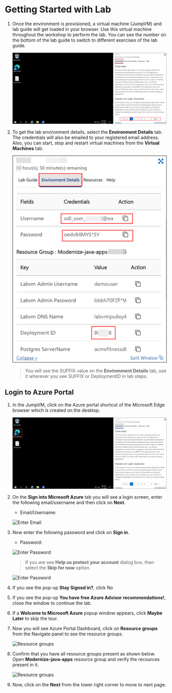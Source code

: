 # Getting Started with Lab

1. Once the environment is provisioned, a virtual machine (JumpVM) and lab guide will get loaded in your browser. Use this virtual machine throughout the workshop to perform the lab. You can see the number on the bottom of the lab guide to switch to different exercises of the lab guide.

   ![](Images/cloudlab-vm-guide1.png "Lab Environment")

1. To get the lab environment details, select the **Environment Details** tab. The credentials will also be emailed to your registered email address. Also, you can start, stop and restart virtual machines from the **Virtual Machines** tab.

   ![](Images/splitwindow1a.png "Lab Environment")
 
    > You will see the SUFFIX value on the **Environment Details** tab, use it wherever you see SUFFIX or DeploymentID in lab steps.

## Login to Azure Portal
1. In the JumpVM, click on the Azure portal shortcut of the Microsoft Edge browser which is created on the desktop.

   ![](Images/azure-portal1.png "Lab Environment")
   
1. On the **Sign into Microsoft Azure** tab you will see a login screen, enter the following email/username and then click on **Next**. 
   * Email/Username: <inject key="AzureAdUserEmail"></inject>
   
   ![](Images/image7.png "Enter Email")
     
1. Now enter the following password and click on **Sign in**.
   * Password: <inject key="AzureAdUserPassword"></inject>
   
   ![](Images/image8.png "Enter Password")
     
   > If you are see **Help us protect your account** dialog box, then select the **Skip for now** option.

   ![](Images/MFA.png "Enter Password")
  
1. If you see the pop-up **Stay Signed in?**, click No

1. If you see the pop-up **You have free Azure Advisor recommendations!**, close the window to continue the lab.

1. If a **Welcome to Microsoft Azure** popup window appears, click **Maybe Later** to skip the tour.
   
1. Now you will see Azure Portal Dashboard, click on **Resource groups** from the Navigate panel to see the resource groups.

   ![](Images/select-rg.png "Resource groups")
   
1. Confirm that you have all resource groups present as shown below. Open **Modernize-java-apps** resource group and verify the recources present in it.

   ![](Images/mja-verify-rg.png "Resource groups")
   
1. Now, click on the **Next** from the lower right corner to move to next page.
